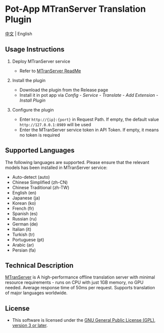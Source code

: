 # Pot-App MTranServer Translation Plugin

[中文](README.md) | English

## Usage Instructions
1. Deploy MTranServer service
   - Refer to [MTranServer ReadMe](https://github.com/xxnuo/MTranServer/tree/main#%E6%9C%8D%E5%8A%A1%E5%99%A8%E9%83%A8%E7%BD%B2)

2. Install the plugin
   - Download the plugin from the Release page
   - Install it in pot app via *Config - Service - Translate - Add Extension - Install Plugin*

3. Configure the plugin
   - Enter `http://{ip}:{port}` in Request Path. If empty, the default value `http://127.0.0.1:8989` will be used
   - Enter the MTranServer service token in API Token. If empty, it means no token is required

## Supported Languages
The following languages are supported. Please ensure that the relevant models has been installed in MTranServer service:
- Auto-detect (auto)
- Chinese Simplified (zh-CN)
- Chinese Traditional (zh-TW)
- English (en)
- Japanese (ja)
- Korean (ko)
- French (fr)
- Spanish (es)
- Russian (ru)
- German (de)
- Italian (it)
- Turkish (tr)
- Portuguese (pt)
- Arabic (ar)
- Persian (fa)

## Technical Description
[MTranServer](https://github.com/xxnuo/MTranServer) is A high-performance offline translation server with minimal resource requirements - runs on CPU with just 1GB memory, no GPU needed. Average response time of 50ms per request. Supports translation of major languages worldwide.

## License
- This software is licensed under the [GNU General Public License (GPL), version 3 or later](LICENSE).
